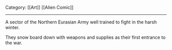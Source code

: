 Category: [[Art]] [[Alien Comic]]
___
A sector of the Northern Eurasian Army well trained to fight in the harsh winter. 

They snow board down with weapons and supplies as their first entrance to the war. 

